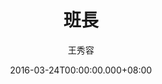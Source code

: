 ---
issue: 165
title: 班長
author: 王秀容
date: 2016-03-24T00:00:00.000+08:00
topic: 懷想
difficulty: 1
wikidata: Q98095530
wikidata_link: https://www.wikidata.org/wiki/Q98095530
---